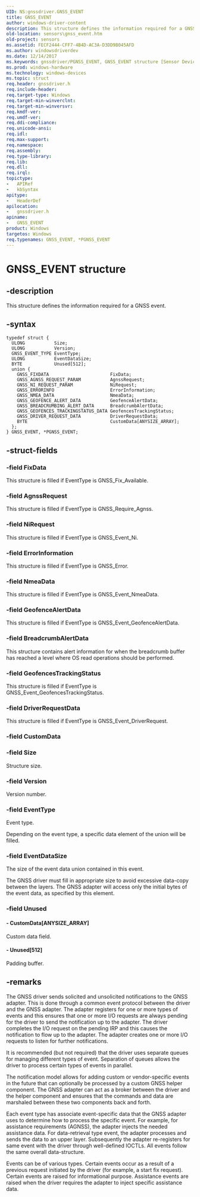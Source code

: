 ```yaml
---
UID: NS:gnssdriver.GNSS_EVENT
title: GNSS_EVENT
author: windows-driver-content
description: This structure defines the information required for a GNSS event.
old-location: sensors\gnss_event.htm
old-project: sensors
ms.assetid: FECF2444-CFF7-4B4D-AC3A-D3DD9B045AFD
ms.author: windowsdriverdev
ms.date: 12/14/2017
ms.keywords: gnssdriver/PGNSS_EVENT, GNSS_EVENT structure [Sensor Devices], *PGNSS_EVENT, gnssdriver/GNSS_EVENT, PGNSS_EVENT structure pointer [Sensor Devices], PGNSS_EVENT, GNSS_EVENT, sensors.gnss_event
ms.prod: windows-hardware
ms.technology: windows-devices
ms.topic: struct
req.header: gnssdriver.h
req.include-header: 
req.target-type: Windows
req.target-min-winverclnt: 
req.target-min-winversvr: 
req.kmdf-ver: 
req.umdf-ver: 
req.ddi-compliance: 
req.unicode-ansi: 
req.idl: 
req.max-support: 
req.namespace: 
req.assembly: 
req.type-library: 
req.lib: 
req.dll: 
req.irql: 
topictype: 
-	APIRef
-	kbSyntax
apitype: 
-	HeaderDef
apilocation: 
-	gnssdriver.h
apiname: 
-	GNSS_EVENT
product: Windows
targetos: Windows
req.typenames: GNSS_EVENT, *PGNSS_EVENT
---
```


# GNSS_EVENT structure


## -description


This structure defines the information required for a  GNSS event.


## -syntax


````
typedef struct {
  ULONG           Size;
  ULONG           Version;
  GNSS_EVENT_TYPE EventType;
  ULONG           EventDataSize;
  BYTE            Unused[512];
  union {
    GNSS_FIXDATA                       FixData;
    GNSS_AGNSS_REQUEST_PARAM           AgnssRequest;
    GNSS_NI_REQUEST_PARAM              NiRequest;
    GNSS_ERRORINFO                     ErrorInformation;
    GNSS_NMEA_DATA                     NmeaData;
    GNSS_GEOFENCE_ALERT_DATA           GeofenceAlertData;
    GNSS_BREADCRUMBING_ALERT_DATA      BreadcrumbAlertData;
    GNSS_GEOFENCES_TRACKINGSTATUS_DATA GeofencesTrackingStatus;
    GNSS_DRIVER_REQUEST_DATA           DriverRequestData;
    BYTE                               CustomData[ANYSIZE_ARRAY];
  };
} GNSS_EVENT, *PGNSS_EVENT;
````


## -struct-fields




### -field FixData

This structure is filled if EventType is GNSS_Fix_Available.


### -field AgnssRequest

This structure is filled if EventType is GNSS_Require_Agnss.


### -field NiRequest

This structure is filled if EventType is GNSS_Event_Ni.


### -field ErrorInformation

This structure is filled if EventType is GNSS_Error.


### -field NmeaData

This structure is filled if EventType is GNSS_Event_NmeaData.


### -field GeofenceAlertData

This structure is filled if EventType is GNSS_Event_GeofenceAlertData.


### -field BreadcrumbAlertData

This structure contains alert information for when the breadcrumb buffer has reached a level where OS read operations should be performed.


### -field GeofencesTrackingStatus

This structure is filled if EventType is GNSS_Event_GeofencesTrackingStatus.


### -field DriverRequestData

This structure is filled if EventType is GNSS_Event_DriverRequest.


### -field CustomData

 


### -field Size

Structure size.


### -field Version

Version number.


### -field EventType

Event type.

Depending on the event type, a specific data element of the union will be filled.


### -field EventDataSize

The size of the event data union contained in this event.

The GNSS driver must fill in appropriate size to avoid excessive data-copy between the layers. The GNSS adapter will access only the initial bytes of the event data, as specified by this element.


### -field Unused

 



#### - CustomData[ANYSIZE_ARRAY]

Custom data field.


#### - Unused[512]

Padding buffer.


## -remarks


The GNSS driver sends solicited and unsolicited notifications to the GNSS adapter. This is done through a common event protocol between the driver and the GNSS adapter. The adapter registers for one or more types of events and this ensures that one or more I/O requests are always pending for the driver to send the notification up to the adapter. The driver completes the I/O request on the pending IRP and this causes the notification to flow up to the adapter. The adapter creates one or more I/O requests to listen for further notifications.

 It is recommended (but not required) that the driver uses separate queues for managing different types of event. Separation of queues allows the driver to process certain types of events in parallel.

The notification model allows for adding custom or vendor-specific events in the future that can optionally be processed by a custom GNSS helper component. The GNSS adapter can act as a broker between the driver and the helper component and ensures that the commands and data are marshaled between these two components back and forth.

Each event type has associate event-specific data that the GNSS adapter uses to determine how to process the specific event. For example, for assistance requirements (AGNSS), the adapter injects the needed assistance data. For data-retrieval type event, the adapter processes and sends the data to an upper layer. Subsequently the adapter re-registers for same event with the driver through well-defined IOCTLs. All events follow the same overall data-structure.

Events can be of various types. Certain events occur as a result of a previous request initiated by the driver (for example, a start fix request). Certain events are raised for informational purpose. Assistance events are raised when the driver requires the adapter to inject specific assistance data.


